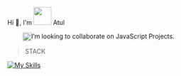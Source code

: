Hi 👋, I'm <img src="https://em-content.zobj.net/source/skype/289/skateboard_1f6f9.png" style="width:40px; height: 40px;"/> Atul


<ul style="margin:10px;">
 <li style="display:flex;">
<img src="https://em-content.zobj.net/source/skype/289/spouting-whale_1f433.png" style="width:20px; height: 20px;"/>
<span>I’m looking to collaborate on JavaScript Projects.</span>
</li>
</ul>

 > STACK

[![My Skills](https://skillicons.dev/icons?i=ts,js,nestjs,mongodb,jest,graphql,firebase,reactivex,redux,react,nodejs,nextjs,html,css,tailwind,redis,postgres,apollo)](https://skillicons.dev)



<!--  <div style="display:flex;">
<a href="https://medium.com/@atul15r"><img src="https://cdn.freebiesupply.com/images/large/2x/medium-icon-white-on-black.png" width="45px" height="33px"/>
 </div> -->


